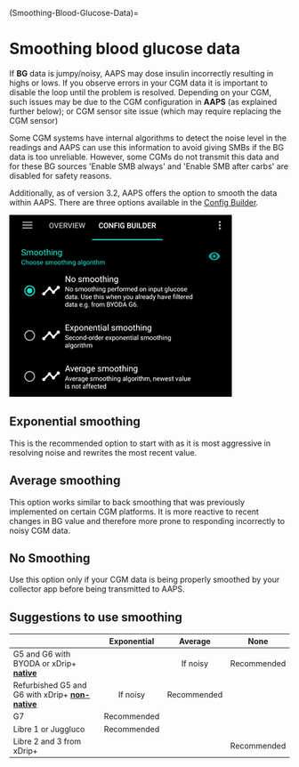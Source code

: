 (Smoothing-Blood-Glucose-Data)=
# Smoothing blood glucose data

If **BG** data is jumpy/noisy, AAPS may dose insulin incorrectly resulting in highs or lows. If you observe errors in your CGM data it is important to disable the loop until the problem is resolved. Depending on your CGM, such issues may be due to the CGM configuration in **AAPS** (as explained further below); or CGM sensor site issue (which may require replacing the CGM sensor)

Some CGM systems have internal algorithms to detect the noise level in the readings and AAPS can use this information to avoid giving SMBs if the BG data is too unreliable. However, some CGMs do not transmit this data and for these BG sources 'Enable SMB always' and 'Enable SMB after carbs' are disabled for safety reasons.

Additionally, as of version 3.2, AAPS offers the option to smooth the data within AAPS. There are three options available in the [Config Builder](../Configuration/Config-Builder.md).

![Smoothing](../images/ConfBuild_Smoothing.png)

## Exponential smoothing

This is the recommended option to start with as it is most aggressive in resolving noise and rewrites the most recent value.

## Average smoothing

This option works similar to back smoothing that was previously implemented on certain CGM platforms. It is more reactive to recent changes in BG value and therefore more prone to responding incorrectly to noisy CGM data.

## No Smoothing

Use this option only if your CGM data is being properly smoothed by your collector app before being transmitted to AAPS.

## Suggestions to use smoothing

|                                                              | Exponential |   Average   |    None     |
| ------------------------------------------------------------ | :---------: | :---------: | :---------: |
| G5 and G6 with BYODA or xDrip+ **[native](https://navid200.github.io/xDrip/docs/Native-Algorithm.html)** |             |  If noisy   | Recommended |
| Refurbished G5 and G6 with xDrip+ **[non-native](https://navid200.github.io/xDrip/docs/Native-Algorithm.html)** |  If noisy   | Recommended |             |
| G7                                                           | Recommended |             |             |
| Libre 1 or Juggluco                                          | Recommended |             |             |
| Libre 2 and 3 from xDrip+                                    |             |             | Recommended |

